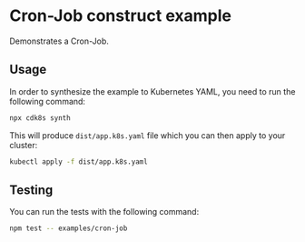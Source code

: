 # Cron-Job construct example

Demonstrates a Cron-Job.

## Usage

In order to synthesize the example to Kubernetes YAML, you need to run the following command:

```sh
npx cdk8s synth
```

This will produce `dist/app.k8s.yaml` file which you can then apply to your cluster:

```sh
kubectl apply -f dist/app.k8s.yaml
```

## Testing

You can run the tests with the following command:

```sh
npm test -- examples/cron-job
```
